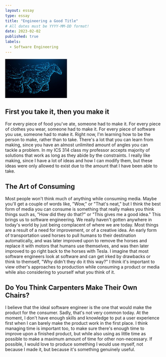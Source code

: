 ```yaml
---
layout: essay
type: essay
title: "Engineering a Good Title"
# All dates must be YYYY-MM-DD format!
date: 2023-02-02
published: true
labels:
  - Software Engineering
---
```


<img width="200px" class="rounded float-start pe-4" src="../img/essays/honse.jpg">

## First you take it, then you make it

For every piece of food you've ate, someone had to make it. For every piece of clothes you wear, someone had to make it. For every piece of software you use, someone had to make it. Right now, I'm learning how to be the person to make, rather than to take. There's a lot that you can learn from making, since you have an almost unlimited amount of angles you can tackle a problem. In my ICS 314 class my professor accepts majority of solutions that work as long as they abide by the constraints. I really like making, since I have a lot of ideas and how I can modify them, but these ideas were only allowed to exist due to the amount that I have been able to take.

## The Art of Consuming

Most people won't think much of anything while consuming media. Maybe you'll get a couple of words like, "Wow," or "That's neat," but I think the best form of media you can consume is something that really makes you think things such as, "How did they do that?" or "This gives me a good idea." This brings us to software engineering. We really haven't gotten anywhere in today's world by just being complacent of where we are today. Most things are a result of a need for improvement, or of a creative idea. An early form of transportation used horses to pull humans to their destination automatically, and was later improved upon to remove the horses and replace it with motors that humans use themselves, and was then later improved to go right back to the horses with Tesla. I imagine that most software engineers look at software and can get irked by drawbacks or think to themself, "Why didn't they do it this way?" I think it's important to view other's approaches to production while consuming a product or media while also considering to yourself what you think of it.

## Do You Think Carpenters Make Their Own Chairs?

I believe that the ideal software engineer is the one that would make the product for the consumer. Sadly, that's not very common today. At the moment, I don't have enough skills and knowledge to put a user experience first when I can barely make the product work in the first place. I think managing time is important too, to make sure there's enough time to improve upon a finished product, but while also using as little time as possible to make a maximum amount of time for other non-necessary. If possible, I would love to produce something I would use myself, not because I made it, but because it's something genuinely useful. 
